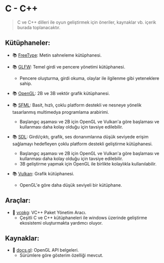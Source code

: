 # C - C++
> C ve C++ dilleri ile oyun geliştirmek için öneriler, kaynaklar vb. içerik burada toplanacaktır.

## Kütüphaneler:

- :books: [FreeType](https://www.freetype.org): Metin sahneleme kütüphanesi.

- :books: [GLFW](https://github.com/glfw/glfw): Temel girdi ve pencere yönetimi kütüphanesi.
    - Pencere oluşturma, girdi okuma, olaylar ile ilgilenme gibi yeteneklere sahip.

- :books: [OpenGL](https://www.opengl.org): 2B ve 3B vektör grafik kütüphanesi.

- :books: [SFML](https://github.com/SFML/SFML): Basit, hızlı, çoklu platform destekli ve nesneye yönelik tasarlanmış multimedya programlama arabirimi.
    - Başlangıç aşaması ve 2B için OpenGL ve Vulkan'a göre başlaması ve kullanması daha kolay olduğu için tavsiye edilebilir.

- :books: [SDL](https://www.libsdl.org/): Girdi/çıktı, grafik, ses donanımlarına düşük seviyede erişim sağlamayı hedefleyen çoklu platform destekli geliştirme kütüphanesi.
    - Başlangıç aşaması ve 2B için OpenGL ve Vulkan'a göre başlaması ve kullanması daha kolay olduğu için tavsiye edilebilir.
    - 3B geliştirme yapmak için OpenGL ile birlikte kolaylıkla kullanılabilir.

- :books: [Vulkan](https://www.khronos.org/vulkan): Grafik kütüphanesi.
    - OpenGL'e göre daha düşük seviyeli bir kütüphane.



## Araçlar:

- :hammer: [vcpkg](https://github.com/Microsoft/vcpkg): VC++ Paket Yönetim Aracı.
    - Çeşitli C ve C++ kütüphaneleri ile windows üzerinde geliştirme ekosistemi oluşturmakta yardımcı oluyor.



## Kaynaklar:

- :memo: [docs.gl](http://docs.gl/): OpenGL API belgeleri.
    - Sürümlere göre gösterim özelliği mevcut.
